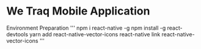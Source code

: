 # We Traq Mobile Application

Environment Preparation
'''
npm i react-native -g
npm install -g react-devtools
yarn add react-native-vector-icons
react-native link react-native-vector-icons
'''